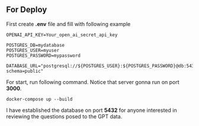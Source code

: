 ## For Deploy

First create **.env** file and fill with following example

```
OPENAI_API_KEY=Your_open_ai_secret_api_key

POSTGRES_DB=mydatabase
POSTGRES_USER=myuser
POSTGRES_PASSWORD=mypassword

DATABASE_URL="postgresql://${POSTGRES_USER}:${POSTGRES_PASSWORD}@db:5432/${POSTGRES_DB}?schema=public"
```

For start, run following command. Notice that server gonna run on port **3000**.

```
docker-compose up --build
```

I have established the database on port **5432** for anyone interested in reviewing the questions posed to the GPT data.

